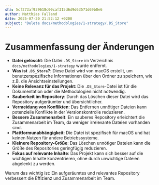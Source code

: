 ```yaml
---
sha: 5cf273af939618c00caf315d6d9d63571d69b8e6
author: Matthias Falland
date: 2025-07-20 21:52:12 +0200
subject: "Delete docs/methodologies/1-strategy/.DS_Store"
---
```


  # Zusammenfassung der Änderungen

- **Datei gelöscht**: Die Datei `.DS_Store` im Verzeichnis `docs/methodologies/1-strategy` wurde entfernt.
- **Was ist `.DS_Store`?**: Diese Datei wird von macOS erstellt, um benutzerspezifische Informationen über den Ordner zu speichern, wie z.B. die Ansichtseinstellungen.
- **Keine Relevanz für das Projekt**: Die `.DS_Store`-Datei ist für die Dokumentation oder die Methodologien nicht notwendig.
- **Sauberkeit im Repository**: Durch das Löschen dieser Datei wird das Repository aufgeräumter und übersichtlicher.
- **Vermeidung von Konflikten**: Das Entfernen unnötiger Dateien kann potenzielle Konflikte in der Versionskontrolle reduzieren.
- **Bessere Zusammenarbeit**: Ein sauberes Repository erleichtert die Zusammenarbeit im Team, da weniger irrelevante Dateien vorhanden sind.
- **Plattformunabhängigkeit**: Die Datei ist spezifisch für macOS und hat keinen Nutzen für andere Betriebssysteme.
- **Kleinere Repository-Größe**: Das Löschen unnötiger Dateien kann die Größe des Repositories geringfügig reduzieren.
- **Fokus auf relevante Inhalte**: Das Projekt kann sich besser auf die wichtigen Inhalte konzentrieren, ohne durch unwichtige Dateien abgelenkt zu werden.

Warum das wichtig ist: Ein aufgeräumtes und relevantes Repository verbessert die Effizienz und Zusammenarbeit im Team.
